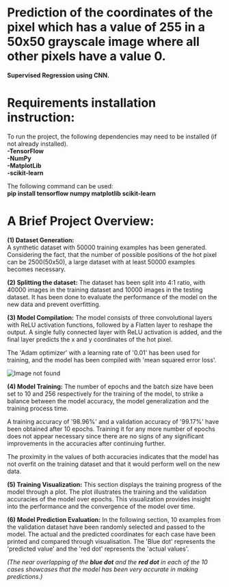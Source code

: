 # **Prediction of the coordinates of the pixel which has a value of 255 in a 50x50 grayscale image where all other pixels have a value 0.**

**Supervised Regression using CNN.**

# Requirements installation instruction:

To run the project, the following dependencies may need to be installed (if not already installed).  
**-TensorFlow  
-NumPy  
-MatplotLib  
-scikit-learn**

The following command can be used:  
**pip install tensorflow numpy matplotlib scikit-learn**

# A Brief Project Overview:  

**(1) Dataset Generation:**  
A synthetic dataset with 50000 training examples has been generated. Considering the fact, that the number of possible positions of the hot pixel can be 2500(50x50), a large dataset with at least 50000 examples becomes necessary.

**(2) Splitting the dataset:**
The dataset has been split into 4:1 ratio, with 40000 images in the training dataset and 10000 images in the testing dataset. It has been done to evaluate the performance of the model on the new data and prevent overfitting.

**(3) Model Compilation:**
The model consists of three convolutional layers with ReLU activation functions, followed by a Flatten layer to reshape the output. A single fully connected layer with ReLU activation is added, and the final layer predicts the x and y coordinates of the hot pixel.

The 'Adam optimizer' with a learning rate of '0.01' has been used for training, and the model has been compiled with 'mean squared error loss'.

<img src= "https://photos.app.goo.gl/zZ1CiYcvVnJBaQ5n8" alt= "Image not found">

**(4) Model Training:**
The number of epochs and the batch size have been set to 10 and 256 respectively for the training of the model, to strike a balance between the model accuracy, the model generalization and the training process time. 

A training accuracy of '98.96%' and a validation accuracy of '99.17%' have been obtained after 10 epochs. Training it for any more number of epochs does not appear necessary since there are no signs of any significant improvements in the accuracies after continuing further.

The proximity in the values of both accuracies indicates that the model has not overfit on the training dataset and that it would perform well on the new data.

**(5) Training Visualization:**
This section displays the training progress of the model through a plot. The plot illustrates the training and the validation accuracies of the model over epochs. This visualization provides insight into the performance and the convergence of the model over time.

**(6) Model Prediction Evaluation:**
In the following section, 10 examples from the validation dataset have been randomly selected and passed to the model. The actual and the predicted coordinates for each case have been printed and compared through visualisation. The 'Blue dot' represents the 'predicted value' and the 'red dot' represents the 'actual values'.

_(The near overlapping of the **blue dot** and the **red dot** in each of the 10 cases showcases that the model has been very accurate in making predictions.)_






```python

```
